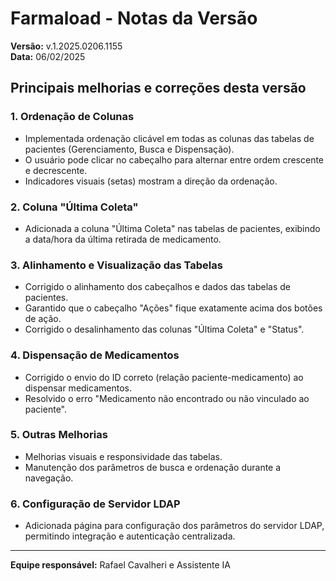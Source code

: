 # Farmaload - Notas da Versão

**Versão:** v.1.2025.0206.1155  
**Data:** 06/02/2025

## Principais melhorias e correções desta versão

### 1. Ordenação de Colunas
- Implementada ordenação clicável em todas as colunas das tabelas de pacientes (Gerenciamento, Busca e Dispensação).
- O usuário pode clicar no cabeçalho para alternar entre ordem crescente e decrescente.
- Indicadores visuais (setas) mostram a direção da ordenação.

### 2. Coluna "Última Coleta"
- Adicionada a coluna "Última Coleta" nas tabelas de pacientes, exibindo a data/hora da última retirada de medicamento.

### 3. Alinhamento e Visualização das Tabelas
- Corrigido o alinhamento dos cabeçalhos e dados das tabelas de pacientes.
- Garantido que o cabeçalho "Ações" fique exatamente acima dos botões de ação.
- Corrigido o desalinhamento das colunas "Última Coleta" e "Status".

### 4. Dispensação de Medicamentos
- Corrigido o envio do ID correto (relação paciente-medicamento) ao dispensar medicamentos.
- Resolvido o erro "Medicamento não encontrado ou não vinculado ao paciente".

### 5. Outras Melhorias
- Melhorias visuais e responsividade das tabelas.
- Manutenção dos parâmetros de busca e ordenação durante a navegação.

### 6. Configuração de Servidor LDAP
- Adicionada página para configuração dos parâmetros do servidor LDAP, permitindo integração e autenticação centralizada.

---
**Equipe responsável:** Rafael Cavalheri e Assistente IA 